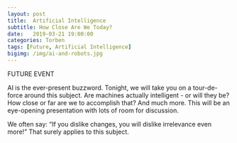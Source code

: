 ```yaml
---
layout: post
title:  Artificial Intelligence 
subtitle: How Close Are We Today?
date:   2019-03-21 19:00:00
categories: Torben
tags: [Future, Artificial Intelligence]
bigimg: /img/ai-and-robots.jpg
---
```


FUTURE EVENT

AI is the ever-present buzzword. Tonight, we will take you on a tour-de-force around this subject. Are machines actually intelligent - or will they be? How close or far are we to accomplish that?   And much more. This will be an eye-opening presentation with lots of room for discussion.

We often say: “If you dislike changes, you will dislike irrelevance even more!” That surely applies to this subject.
